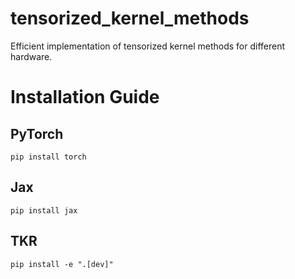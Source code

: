 # tensorized_kernel_methods
Efficient implementation of tensorized kernel methods for different hardware.


# Installation Guide

## PyTorch
`pip install torch`

## Jax
`pip install jax`

## TKR
`pip install -e ".[dev]"`
